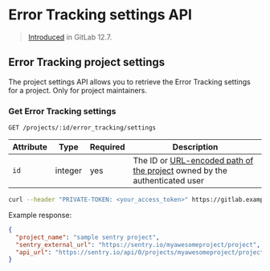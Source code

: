 # Error Tracking settings API

> [Introduced](https://gitlab.com/gitlab-org/gitlab/issues/34940) in GitLab 12.7.

## Error Tracking project settings

The project settings API allows you to retrieve the Error Tracking settings for a project. Only for project maintainers.

### Get Error Tracking settings

```
GET /projects/:id/error_tracking/settings
```

| Attribute | Type    | Required | Description           |
| --------- | ------- | -------- | --------------------- |
| `id`      | integer | yes      | The ID or [URL-encoded path of the project](README.md#namespaced-path-encoding) owned by the authenticated user |

```bash
curl --header "PRIVATE-TOKEN: <your_access_token>" https://gitlab.example.com/api/v4/projects/1/error_tracking/settings
```

Example response:

```json
{
  "project_name": "sample sentry project",
  "sentry_external_url": "https://sentry.io/myawesomeproject/project",
  "api_url": "https://sentry.io/api/0/projects/myawesomeproject/project"
}
```
